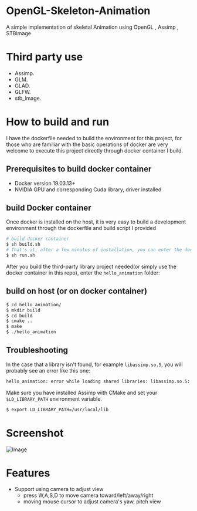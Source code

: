 # OpenGL-Skeleton-Animation
A simple implementation of skeletal Animation using OpenGL , Assimp , STBImage 
# Third party use
- Assimp.
- GLM.
- GLAD.
- GLFW.
- stb_image.

# How to build and run
I have the dockerfile needed to build the environment for this project, for those who are familiar with the basic operations of docker are very welcome to execute this project directly through docker container I build.
## Prerequisites to build docker container
- Docker version 19.03.13+
- NVIDIA GPU and corresponding Cuda library, driver installed
## build Docker container
Once docker is installed on the host, it is very easy to build a development environment through the dockerfile and build script I provided
```bash
# build docker container
$ sh build.sh
# That's it, after a few minutes of installation, you can enter the docker container through run script
$ sh run.sh
```
After you build the third-party library project needed(or simply use the docker container in this repo), enter the `hello_animation` folder:
## build on host (or on docker container) 
```bash
$ cd hello_animation/
$ mkdir build
$ cd build 
$ cmake ..
$ make
$ ./hello_animation
```

## Troubleshooting
In the case that a library isn't found, for example `libassimp.so.5`, you will probably see an error
like this one:
```sh
hello_animation: error while loading shared libraries: libassimp.so.5: cannot open shared object file: No such file or directory
```

Make sure you have installed Assimp with CMake and set your `$LD_LIBRARY_PATH` environment variable.
```sh
$ export LD_LIBRARY_PATH=/usr/local/lib
```

# Screenshot
![Image](result/result.gif)
# Features

- Support using camera to adjust view
    - press W,A,S,D to move camera toward/left/away/right
    - moving mouse cursor to adjust camera's yaw, pitch view
